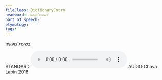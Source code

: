 ```yaml
---
fileClass: DictionaryEntry
headword: בשעת־מעשׂה
part_of_speech: 
etymology: 
tags: 
---
```

בשעת־מעשׂה

STANDARD
<audio controls src="https://ia601509.us.archive.org/2/items/ChavaLapin/beshas-mayse%20-%20Chava%20Lapin%2028%20June%202018.mp3"></audio>
AUDIO Chava Lapin 2018